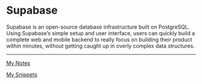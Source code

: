 # Supabase

Supabase is an open-source database infrastructure built on PostgreSQL. Using Supabase’s simple setup and user interface, users can quickly build a complete web and mobile backend to really focus on building their product within minutes, without getting caught up in overly complex data structures.

---

[My Notes](Supabase%201b2aeacbb29981e4808feab6c1400eed/My%20Notes%201b2aeacbb2998124a232c2ee4fc4ffcd.md)

[My Snippets](Supabase%201b2aeacbb29981e4808feab6c1400eed/My%20Snippets%201b2aeacbb29981f28303faaefa23e972.md)